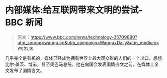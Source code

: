 # 内部媒体:给互联网带来文明的尝试- BBC 新闻

> 原文：<https://www.bbc.com/news/technology-35709680?utm_source=wanqu.co&utm_campaign=Wanqu+Daily&utm_medium=website>

几乎完全是有机的，媒体已经成为拥有世界上最大观众群的人们的一个出口。想想比尔·盖茨、博诺，甚至奥巴马总统，他在向国会发表国情咨文之前，在媒体上全文发布了国情咨文。
